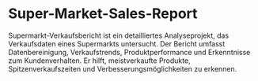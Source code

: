 # Super-Market-Sales-Report
Supermarkt-Verkaufsbericht ist ein detailliertes Analyseprojekt, das Verkaufsdaten eines Supermarkts untersucht. Der Bericht umfasst Datenbereinigung, Verkaufstrends, Produktperformance und Erkenntnisse zum Kundenverhalten. Er hilft, meistverkaufte Produkte, Spitzenverkaufszeiten und Verbesserungsmöglichkeiten zu erkennen.
